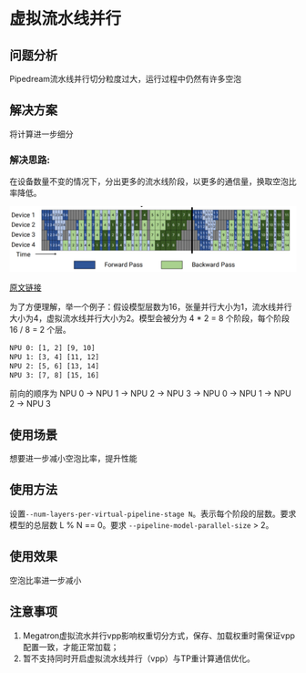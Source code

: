# 虚拟流水线并行

## 问题分析

Pipedream流水线并行切分粒度过大，运行过程中仍然有许多空泡

## 解决方案

将计算进一步细分

### 解决思路:

在设备数量不变的情况下，分出更多的流水线阶段，以更多的通信量，换取空泡比率降低。

![alt text](../../sources/images/virtual-pipeline.PNG)

[原文链接](https://people.eecs.berkeley.edu/~matei/papers/2021/sc_megatron_lm.pdf)

为了方便理解，举一个例子：假设模型层数为16，张量并行大小为1，流水线并行大小为4，虚拟流水线并行大小为2。模型会被分为 4 * 2 = 8 个阶段，每个阶段 16 / 8 = 2 个层。

    NPU 0: [1, 2] [9, 10]
    NPU 1: [3, 4] [11, 12]
    NPU 2: [5, 6] [13, 14]
    NPU 3: [7, 8] [15, 16]

前向的顺序为 NPU 0 -> NPU 1 -> NPU 2 -> NPU 3 -> NPU 0 -> NPU 1 -> NPU 2 -> NPU 3

## 使用场景

想要进一步减小空泡比率，提升性能

## 使用方法

设置`--num-layers-per-virtual-pipeline-stage N`。表示每个阶段的层数。要求模型的总层数 L % N == 0。要求 `--pipeline-model-parallel-size` > 2。

## 使用效果

空泡比率进一步减小

## 注意事项

1. Megatron虚拟流水并行vpp影响权重切分方式，保存、加载权重时需保证vpp配置一致，才能正常加载；
2. 暂不支持同时开启虚拟流水线并行（vpp）与TP重计算通信优化。
